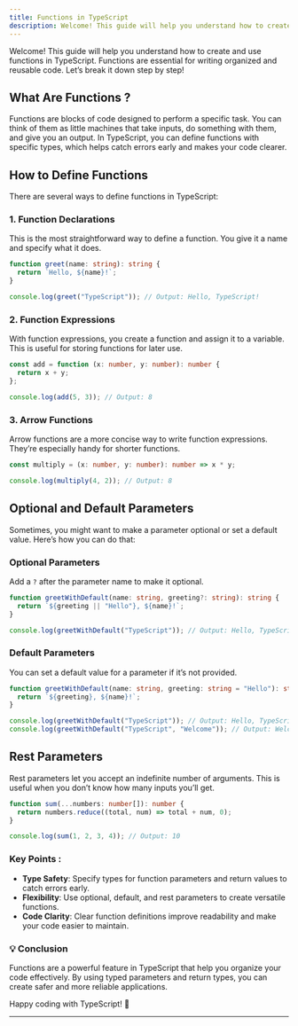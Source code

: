 ```yaml
---
title: Functions in TypeScript
description: Welcome! This guide will help you understand how to create and use functions in TypeScript. Functions are essential for writing organized and reusable code. Let’s break it down step by step!
---
```


Welcome! This guide will help you understand how to create and use functions in TypeScript. Functions are essential for writing organized and reusable code. Let’s break it down step by step!

## What Are Functions ?

Functions are blocks of code designed to perform a specific task. You can think of them as little machines that take inputs, do something with them, and give you an output. In TypeScript, you can define functions with specific types, which helps catch errors early and makes your code clearer.

## How to Define Functions

There are several ways to define functions in TypeScript:

### 1. Function Declarations

This is the most straightforward way to define a function. You give it a name and specify what it does.

```typescript
function greet(name: string): string {
  return `Hello, ${name}!`;
}

console.log(greet("TypeScript")); // Output: Hello, TypeScript!
```

### 2. Function Expressions

With function expressions, you create a function and assign it to a variable. This is useful for storing functions for later use.

```typescript
const add = function (x: number, y: number): number {
  return x + y;
};

console.log(add(5, 3)); // Output: 8
```

### 3. Arrow Functions

Arrow functions are a more concise way to write function expressions. They’re especially handy for shorter functions.

```typescript
const multiply = (x: number, y: number): number => x * y;

console.log(multiply(4, 2)); // Output: 8
```

## Optional and Default Parameters

Sometimes, you might want to make a parameter optional or set a default value. Here’s how you can do that:

### Optional Parameters

Add a `?` after the parameter name to make it optional.

```typescript
function greetWithDefault(name: string, greeting?: string): string {
  return `${greeting || "Hello"}, ${name}!`;
}

console.log(greetWithDefault("TypeScript")); // Output: Hello, TypeScript!
```

### Default Parameters

You can set a default value for a parameter if it’s not provided.

```typescript
function greetWithDefault(name: string, greeting: string = "Hello"): string {
  return `${greeting}, ${name}!`;
}

console.log(greetWithDefault("TypeScript")); // Output: Hello, TypeScript!
console.log(greetWithDefault("TypeScript", "Welcome")); // Output: Welcome, TypeScript!
```

## Rest Parameters

Rest parameters let you accept an indefinite number of arguments. This is useful when you don’t know how many inputs you’ll get.

```typescript
function sum(...numbers: number[]): number {
  return numbers.reduce((total, num) => total + num, 0);
}

console.log(sum(1, 2, 3, 4)); // Output: 10
```

### Key Points :

- **Type Safety**: Specify types for function parameters and return values to catch errors early.
- **Flexibility**: Use optional, default, and rest parameters to create versatile functions.
- **Code Clarity**: Clear function definitions improve readability and make your code easier to maintain.

### 💡 **Conclusion**

Functions are a powerful feature in TypeScript that help you organize your code effectively. By using typed parameters and return types, you can create safer and more reliable applications.

Happy coding with TypeScript! 🎉

---
